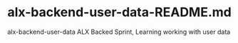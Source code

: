 # alx-backend-user-data-README.md
alx-backend-user-data ALX Backed Sprint, Learning working with user data
